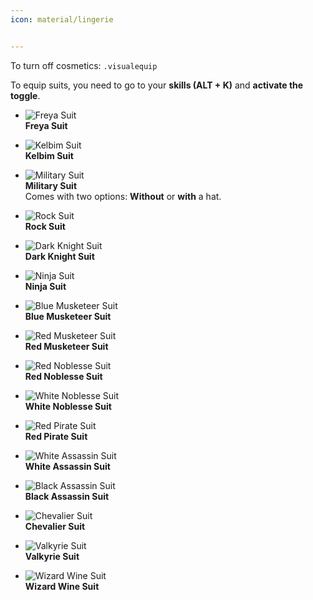 ```yaml
---
icon: material/lingerie


---
```


To turn off cosmetics: `.visualequip`

To equip suits, you need to go to your **skills (ALT + K)** and **activate the toggle**.

<div class="grid cards" markdown>

- ![Freya Suit](https://i.postimg.cc/SQgvd1jn/Freya.jpg) <br>
  **Freya Suit**

- ![Kelbim Suit](https://i.postimg.cc/LXC3t7vR/Kelbim.jpg) <br>
  **Kelbim Suit**

- ![Military Suit](https://i.postimg.cc/J7FQtfG5/Military.jpg) <br>
  **Military Suit** <br>
  Comes with two options: **Without** or **with** a hat.

- ![Rock Suit](https://i.postimg.cc/k44xgsCH/Rock.jpg) <br>
  **Rock Suit** <br>

- ![Dark Knight Suit](https://i.postimg.cc/52YT6546/Dark-Knight.jpg) <br>
  **Dark Knight Suit**

- ![Ninja Suit](https://i.postimg.cc/RVnLtgt5/Ninja.jpg) <br>
  **Ninja Suit**

- ![Blue Musketeer Suit](https://i.postimg.cc/wBszY8y4/Blue-Musketeer.jpg) <br>
  **Blue Musketeer Suit**

- ![Red Musketeer Suit](https://i.postimg.cc/nrQ4qCWN/Red-Musketeer.jpg) <br>
  **Red Musketeer Suit**

- ![Red Noblesse Suit](https://i.postimg.cc/wBHMCRNN/Red-Noblesse.jpg) <br>
  **Red Noblesse Suit**

- ![White Noblesse Suit](https://i.postimg.cc/4NtFGfB9/White-Noblesse.jpg) <br>
  **White Noblesse Suit**

- ![Red Pirate Suit](https://i.postimg.cc/Bnq8nz6w/Red-Pirate.jpg) <br>
  **Red Pirate Suit**

- ![White Assassin Suit](https://i.postimg.cc/pyN8ktjN/White-Assassin.jpg) <br>
  **White Assassin Suit**

- ![Black Assassin Suit](https://i.postimg.cc/K8pcyD9j/Black-Assassin.jpg) <br>
  **Black Assassin Suit**

- ![Chevalier Suit](https://i.postimg.cc/5N8v0vmj/Chevalier.jpg) <br>
  **Chevalier Suit**

- ![Valkyrie Suit](https://i.postimg.cc/tJnWhgYt/Valkyrie.jpg) <br>
  **Valkyrie Suit**

- ![Wizard Wine Suit](https://i.postimg.cc/cLSk4pb5/Wizard-Wine.jpg) <br>
  **Wizard Wine Suit**

</div>